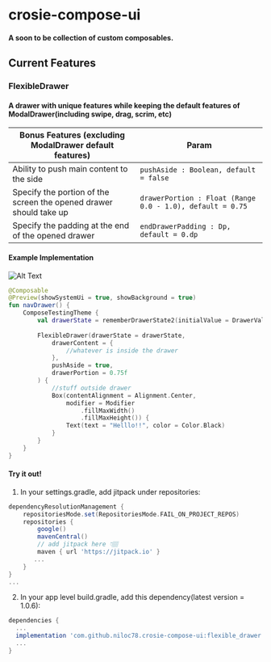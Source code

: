 # crosie-compose-ui
#### A soon to be collection of custom composables.

## Current Features

### FlexibleDrawer
#### A drawer with unique features while keeping the default features of ModalDrawer(including swipe, drag, scrim, etc)

| Bonus Features (excluding ModalDrawer default features) | Param |
| ---------------- | -------------|
| Ability to push main content to the side | `pushAside : Boolean, default = false` |
| Specify the portion of the screen the opened drawer should take up | `drawerPortion : Float (Range 0.0 - 1.0), default = 0.75` |
| Specify the padding at the end of the opened drawer | `endDrawerPadding : Dp, default = 0.dp` |

#### Example Implementation
![Alt Text](https://media.giphy.com/media/OnBn6L2Crnwl5XMM13/giphy.gif)
```kotlin
@Composable
@Preview(showSystemUi = true, showBackground = true)
fun navDrawer() {
    ComposeTestingTheme {
        val drawerState = rememberDrawerState2(initialValue = DrawerValue.Closed)
        
        FlexibleDrawer(drawerState = drawerState,
            drawerContent = {
                //whatever is inside the drawer
            },
            pushAside = true,
            drawerPortion = 0.75f
        ) {
            //stuff outside drawer
            Box(contentAlignment = Alignment.Center,
                modifier = Modifier
                    .fillMaxWidth()
                    .fillMaxHeight()) {
                Text(text = "Helllo!!", color = Color.Black)
            }
        }
    }
}
```

#### Try it out! 

1. In your settings.gradle, add jitpack under repositories:
```gradle
dependencyResolutionManagement {
    repositoriesMode.set(RepositoriesMode.FAIL_ON_PROJECT_REPOS)
    repositories {
        google()
        mavenCentral()
        // add jitpack here 👇🏽
        maven { url 'https://jitpack.io' }
       ...
    }
} 
...
```
2. In your app level build.gradle, add this dependency(latest version = 1.0.6):
```gradle
dependencies {
  ...
  implementation 'com.github.niloc78.crosie-compose-ui:flexible_drawer:$latestVersion'
  ...
}
```




